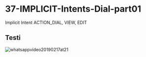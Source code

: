 # 37-IMPLICIT-Intents-Dial-part01
Implicit Intent ACTION_DIAL, VIEW, EDIT

Testi
--------
![whatsappvideo20190217at21](https://user-images.githubusercontent.com/43386555/52904153-80271080-325a-11e9-8ff1-9d648e9f81d0.gif)
